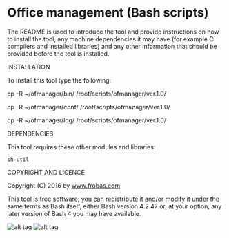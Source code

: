 Office management (Bash scripts)
================================================================================

The README is used to introduce the tool and provide instructions on
how to install the tool, any machine dependencies it may have (for
example C compilers and installed libraries) and any other information
that should be provided before the tool is installed.

INSTALLATION

To install this tool type the following:

   cp -R ~/ofmanager/bin/   /root/scripts/ofmanager/ver.1.0/

   cp -R ~/ofmanager/conf/  /root/scripts/ofmanager/ver.1.0/

   cp -R ~/ofmanager/log/   /root/scripts/ofmanager/ver.1.0/


DEPENDENCIES

This tool requires these other modules and libraries:

  	sh-util

COPYRIGHT AND LICENCE

Copyright (C) 2016 by www.frobas.com

This tool is free software; you can redistribute it and/or modify
it under the same terms as Bash itself, either Bash version 4.2.47 or,
at your option, any later version of Bash 4 you may have available.

![alt tag](https://raw.githubusercontent.com/vroncevic/ofmanager/master/bash_logo_255_113.png)
![alt tag](https://raw.githubusercontent.com/vroncevic/ofmanager/master/linux_logo_327_215.jpg)
